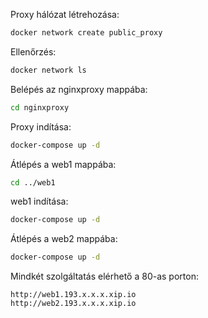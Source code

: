 Proxy hálózat létrehozása:

```bash
docker network create public_proxy
```

Ellenőrzés:

```bash
docker network ls
```

Belépés az nginxproxy mappába:

```bash
cd nginxproxy
```

Proxy indítása:

```bash
docker-compose up -d
```

Átlépés a web1 mappába:

```bash
cd ../web1
```

web1 indítása:

```bash
docker-compose up -d
```

Átlépés a web2 mappába:

```bash
docker-compose up -d
```

Mindkét szolgáltatás elérhető a 80-as porton:

```text
http://web1.193.x.x.x.xip.io
http://web2.193.x.x.x.xip.io
```

